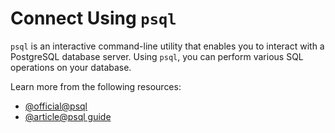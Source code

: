 # Connect Using `psql`

`psql` is an interactive command-line utility that enables you to interact with a PostgreSQL database server. Using `psql`, you can perform various SQL operations on your database.

Learn more from the following resources:

- [@official@psql](https://www.postgresql.org/docs/current/app-psql.html#:~:text=psql%20is%20a%20terminal%2Dbased,and%20see%20the%20query%20results.)
- [@article@psql guide](https://www.postgresguide.com/utilities/psql/)